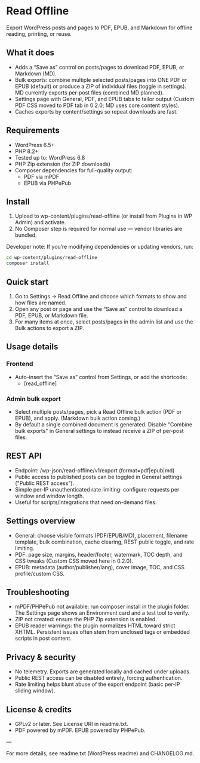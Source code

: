 # Read Offline

Export WordPress posts and pages to PDF, EPUB, and Markdown for offline reading, printing, or reuse.

## What it does
- Adds a “Save as” control on posts/pages to download PDF, EPUB, or Markdown (MD).
- Bulk exports: combine multiple selected posts/pages into ONE PDF or EPUB (default) or produce a ZIP of individual files (toggle in settings). MD currently exports per‑post files (combined MD planned).
- Settings page with General, PDF, and EPUB tabs to tailor output (Custom PDF CSS moved to PDF tab in 0.2.0; MD uses core content styles).
- Caches exports by content/settings so repeat downloads are fast.

## Requirements
- WordPress 6.5+
- PHP 8.2+
- Tested up to: WordPress 6.8
- PHP Zip extension (for ZIP downloads)
- Composer dependencies for full-quality output:
	- PDF via mPDF
	- EPUB via PHPePub

## Install
1) Upload to wp-content/plugins/read-offline (or install from Plugins in WP Admin) and activate.
2) No Composer step is required for normal use — vendor libraries are bundled.

Developer note: If you’re modifying dependencies or updating vendors, run:

```bash
cd wp-content/plugins/read-offline
composer install
```

## Quick start
1) Go to Settings → Read Offline and choose which formats to show and how files are named.
2) Open any post or page and use the “Save as” control to download a PDF, EPUB, or Markdown file.
3) For many items at once, select posts/pages in the admin list and use the Bulk actions to export a ZIP.

## Usage details
### Frontend
- Auto-insert the “Save as” control from Settings, or add the shortcode:
	- [read_offline]

### Admin bulk export
- Select multiple posts/pages, pick a Read Offline bulk action (PDF or EPUB), and apply. (Markdown bulk action coming.)
- By default a single combined document is generated. Disable "Combine bulk exports" in General settings to instead receive a ZIP of per‑post files.

## REST API
- Endpoint: /wp-json/read-offline/v1/export (format=pdf|epub|md)
- Public access to published posts can be toggled in General settings ("Public REST access").
- Simple per-IP unauthenticated rate limiting: configure requests per window and window length.
- Useful for scripts/integrations that need on-demand files.

## Settings overview
- General: choose visible formats (PDF/EPUB/MD), placement, filename template, bulk combination, cache clearing, REST public toggle, and rate limiting.
- PDF: page size, margins, header/footer, watermark, TOC depth, and CSS tweaks (Custom CSS moved here in 0.2.0).
- EPUB: metadata (author/publisher/lang), cover image, TOC, and CSS profile/custom CSS.

## Troubleshooting
- mPDF/PHPePub not available: run composer install in the plugin folder. The Settings page shows an Environment card and a test tool to verify.
- ZIP not created: ensure the PHP Zip extension is enabled.
- EPUB reader warnings: the plugin normalizes HTML toward strict XHTML. Persistent issues often stem from unclosed tags or embedded scripts in post content.

## Privacy & security
- No telemetry. Exports are generated locally and cached under uploads.
- Public REST access can be disabled entirely, forcing authentication.
- Rate limiting helps blunt abuse of the export endpoint (basic per-IP sliding window).

## License & credits
- GPLv2 or later. See License URI in readme.txt.
- PDF powered by mPDF. EPUB powered by PHPePub.

—

For more details, see readme.txt (WordPress readme) and CHANGELOG.md.
